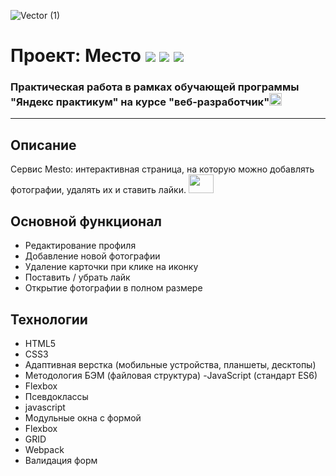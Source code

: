 ![Vector (1)](https://user-images.githubusercontent.com/102030035/168868073-4f310a8b-d662-4c9b-bbf7-f762015106ed.png)



# Проект: Место <img src='https://img.shields.io/badge/technology-html-red'>  <img src='https://img.shields.io/badge/technology-css-blue'>  <img src="https://img.shields.io/badge/technology-javascript-yellow">

 

  
  
### **Практическая работа в рамках обучающей программы "Яндекс практикум" на курсе "веб-разработчик"**<img src="https://media.giphy.com/media/llQMjpdCwjdrVGzz1d/giphy.gif" width="20px" height="20px">




-----------------------------------------------------------------------------------------------------------------------------------------------------------------

## Описаниe
Сервис Mesto: интерактивная страница, на которую можно добавлять фотографии, удалять их и ставить лайки. <img src="https://media.giphy.com/media/lqeqcjvmZuxkS3o9b7/giphy.gif" width="40px" height='30px'>

## Основной функционал
- Редактирование профиля
- Добавление новой фотографии 
- Удаление карточки при клике на иконку
- Поставить / убрать лайк
- Открытие фотографии в полном размере

## Технологии
- HTML5
- CSS3
- Адаптивная верстка (мобильные устройства, планшеты, десктопы)
- Методология БЭМ (файловая структура)
-JavaScript (стандарт ES6)
- Flexbox
- Псевдоклассы
- javascript
- Модульные окна с формой
- Flexbox
- GRID
- Webpack
- Валидация форм


